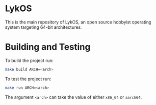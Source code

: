 # LykOS
This is the main repository of LykOS, an open source hobbyist operating system targeting 64-bit architectures.
# Building and Testing
To build the project run:
```sh
make build ARCH=<arch>
``` 
To test the project run:
```sh
make run ARCH=<arch>
```
The argument `<arch>` can take the value of either `x86_64` or `aarch64`.
